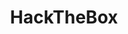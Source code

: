 ---
title: "HackTheBox"
image: "kaur-kristjan-SROYR9rhJGM-unsplash.jpg"
description: "Nostrud cupidatat nisi reprehenderit aute mollit velit nisi aliqua. Sit ea voluptate sit non. Aute veniam veniam quis sunt enim."
---